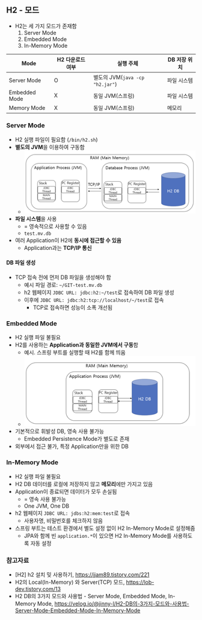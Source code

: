 ## H2 - 모드

- H2는 세 가지 모드가 존재함
    1. Server Mode
    2. Embedded Mode
    3. In-Memory Mode

|Mode|H2 다운로드 여부|실행 주체|DB 저장 위치|
|--|--|--|--|
|Server Mode|O|별도의 JVM(`java -cp "h2.jar"`)|파일 시스템
|Embedded Mode|X|동일 JVM(스프링)|파일 시스템
|Memory Mode|X|동일 JVM(스프링)|메모리

### Server Mode
- H2 실행 파일이 필요함 (`/bin/h2.sh`)
- **별도의 JVM**을 이용하여 구동함
    - ![Alt text](images/H2-모드/image-1.png)
- **파일 시스템**을 사용
    - = 영속적으로 사용할 수 있음
    - `test.mv.db`    
- 여러 Application이 H2에 **동시에 접근할 수 있음**
    - Application과는 **TCP/IP 통신**

#### DB 파일 생성
- TCP 접속 전에 먼저 DB 파일을 생성해야 함
    - 예시 파일 경로: `~/GIT-test.mv.db`
    - h2 웹페이지 `JDBC URL: jdbc:h2:~/test`로 접속하여 DB 파일 생성
    - 이후에 `JDBC URL: jdbc:h2:tcp://localhost/~/test`로 접속
        - TCP로 접속하면 성능이 소폭 개선됨

### Embedded Mode
- H2 실행 파일 불필요
- H2를 사용하는 **Application과 동일한 JVM에서 구동**함
    - 예시. 스프링 부트를 실행할 때 H2를 함께 띄움
    - ![Alt text](images/H2-모드/image.png)
- 기본적으로 휘발성 DB, 영속 사용 불가능
    - Embedded Persistence Mode가 별도로 존재
- 외부에서 접근 불가, 특정 Application만을 위한 DB

### In-Memory Mode
- H2 실행 파일 불필요
- H2 DB 데이터를 로컬에 저장하지 않고 **메모리**에만 가지고 있음
- Application이 종료되면 데이터가 모두 손실됨
    - = 영속 사용 불가능
    - One JVM, One DB
- h2 웹페이지 `JDBC URL: jdbs:h2:mem:test`로 접속
    - 사용자명, 비밀번호를 체크하지 않음
- 스프링 부트는 테스트 환경에서 별도 설정 없이 H2 In-Memory Mode로 설정해줌
    - JPA와 함께 빈 `application.*`이 있으면 H2 In-Memory Mode를 사용하도록 자동 설정

### 참고자료
- \[H2\] h2 설치 밎 사용하기, https://jjam89.tistory.com/221
- H2의 Local(In-Memory) 와 Server(TCP) 모드, https://lob-dev.tistory.com/13
- H2 DB의 3가지 모드와 사용법 - Server Mode, Embedded Mode, In-Memory Mode, https://velog.io/@jinny-l/H2-DB의-3가지-모드와-사용법-Server-Mode-Embedded-Mode-In-Memory-Mode





